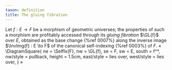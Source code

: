 ```yaml
---
taxon: definition
title: The gluing fibration
---
```


Let $f : E \to F$ be a morphism of geometric universes; the properties of such
a morphism are profitably accessed through its *gluing fibration* $\GL{f}$ over $E$, obtained as the base change {%ref 0007%} along the inverse image $\InvImg{f} : E \to F$ of the canonical self-indexing {%ref 0003%} of $F$.
«
  \DiagramSquare{
    ne = \SelfIx{F},
    nw = \GL{f},
    se = F,
    sw = E,
    south = f^*,
    nw/style = pullback,
    height = 1.5cm,
    east/style = lies over,
    west/style = lies over,
  }
»

